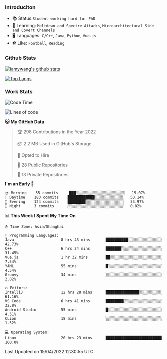 ### Introduciton

- 📚 Status:`Student working hard for PhD`
- 🔎 Learning: `Meltdown and Spectre Attacks`, `Microarchitectural Side and Covert Channels`
- 🖥️ Languages: `C/C++`, `Java`, `Python`, `Vue.js`
- ⚽ Like: `Football`, `Reading`

### Github Stats

[![iamywang's github stats](https://github-readme-stats.vercel.app/api?username=iamywang&count_private=true&show_icons=true)]()

[![Top Langs](https://github-readme-stats.vercel.app/api/top-langs/?username=iamywang&layout=compact)]()

### Work Stats

<!--START_SECTION:waka-->
![Code Time](http://img.shields.io/badge/Code%20Time-272%20hrs%202%20mins-blue)

![Lines of code](https://img.shields.io/badge/From%20Hello%20World%20I%27ve%20Written-523%20Thousand%20lines%20of%20code-blue)

**🐱 My GitHub Data** 

> 🏆 298 Contributions in the Year 2022
 > 
> 📦 2.2 MB Used in GitHub's Storage 
 > 
> 💼 Opted to Hire
 > 
> 📜 28 Public Repositories 
 > 
> 🔑 13 Private Repositories  
 > 
**I'm an Early 🐤** 

```text
🌞 Morning    55 commits     ███░░░░░░░░░░░░░░░░░░░░░░   15.07% 
🌆 Daytime    183 commits    ████████████░░░░░░░░░░░░░   50.14% 
🌃 Evening    124 commits    ████████░░░░░░░░░░░░░░░░░   33.97% 
🌙 Night      3 commits      ░░░░░░░░░░░░░░░░░░░░░░░░░   0.82%

```


📊 **This Week I Spent My Time On** 

```text
⌚︎ Time Zone: Asia/Shanghai

💬 Programming Languages: 
Java                     8 hrs 43 mins       ██████████░░░░░░░░░░░░░░░   42.73% 
C++                      6 hrs 24 mins       ███████░░░░░░░░░░░░░░░░░░   31.45% 
Vue.js                   1 hr 32 mins        ██░░░░░░░░░░░░░░░░░░░░░░░   7.54% 
YAML                     55 mins             █░░░░░░░░░░░░░░░░░░░░░░░░   4.54% 
Groovy                   34 mins             ░░░░░░░░░░░░░░░░░░░░░░░░░   2.82%

🔥 Editors: 
IntelliJ                 12 hrs 28 mins      ███████████████░░░░░░░░░░   61.16% 
VS Code                  6 hrs 41 mins       ████████░░░░░░░░░░░░░░░░░   32.8% 
Android Studio           55 mins             █░░░░░░░░░░░░░░░░░░░░░░░░   4.51% 
CLion                    18 mins             ░░░░░░░░░░░░░░░░░░░░░░░░░   1.52%

💻 Operating System: 
Linux                    20 hrs 23 mins      █████████████████████████   100.0%

```


 Last Updated on 15/04/2022 12:30:55 UTC
<!--END_SECTION:waka-->
